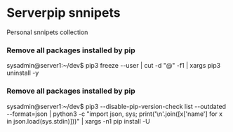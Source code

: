 # Serverpip snnipets
Personal snnipets collection

### Remove all packages installed by pip
sysadmin@server1:~/dev$ pip3 freeze --user | cut -d "@" -f1 | xargs pip3 uninstall -y

### Remove all packages installed by pip
sysadmin@server1:~/dev$ pip3 --disable-pip-version-check list --outdated --format=json | python3 -c "import json, sys; print('\n'.join([x['name'] for x in json.load(sys.stdin)]))" | xargs -n1 pip install -U
